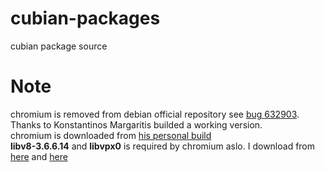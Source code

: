 cubian-packages
===============

cubian package source

Note
====
chromium is removed from debian official repository see [bug 632903](http://bugs.debian.org/cgi-bin/bugreport.cgi?bug=632903). Thanks to Konstantinos Margaritis builded a working version.  
chromium is downloaded from [his personal build](http://people.debian.org/~markos/armhf/chromium/)  
**libv8-3.6.6.14** and **libvpx0** is required by chromium aslo. I download from [here](http://arsip.blankonlinux.or.id/blankon/pool/main/libv/libv8/) and [here](https://launchpad.net/ubuntu/precise/armhf/libvpx0/0.9.7.p1-2)

